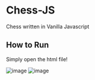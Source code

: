 # Chess-JS
Chess written in Vanilla Javascript

## How to Run
Simply open the html file!

![image](https://user-images.githubusercontent.com/53892067/203884442-12924fb6-de94-4094-8367-5fb76bebd6ba.png)
![image](https://user-images.githubusercontent.com/53892067/203884465-9c829470-00ab-4e77-95d9-d94be74726af.png)
